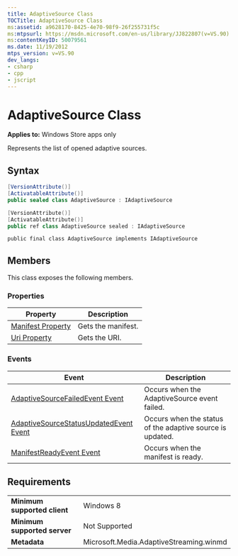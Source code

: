 ```yaml
---
title: AdaptiveSource Class
TOCTitle: AdaptiveSource Class
ms:assetid: a9628170-8425-4e70-98f9-26f255731f5c
ms:mtpsurl: https://msdn.microsoft.com/en-us/library/JJ822807(v=VS.90)
ms:contentKeyID: 50079561
ms.date: 11/19/2012
mtps_version: v=VS.90
dev_langs:
- csharp
- cpp
- jscript
---
```


# AdaptiveSource Class

**Applies to:** Windows Store apps only

Represents the list of opened adaptive sources.

## Syntax

```csharp
[VersionAttribute()]
[ActivatableAttribute()]
public sealed class AdaptiveSource : IAdaptiveSource
```

```cpp
[VersionAttribute()]
[ActivatableAttribute()]
public ref class AdaptiveSource sealed : IAdaptiveSource
```

```jscript
public final class AdaptiveSource implements IAdaptiveSource
```

## Members

This class exposes the following members.

### Properties

|Property|Description|
|--- |--- |
|[Manifest Property](adaptivesource-manifest-property.md)|Gets the manifest.|
|[Uri Property](adaptivesource-uri-property.md)|Gets the URI.|


### Events

|Event|Description|
|--- |--- |
|[AdaptiveSourceFailedEvent Event](adaptivesource-adaptivesourcefailedevent-event.md)|Occurs when the AdaptiveSource event failed.|
|[AdaptiveSourceStatusUpdatedEvent Event](adaptivesource-adaptivesourcestatusupdatedevent-event.md)|Occurs when the status of the adaptive source is updated.|
|[ManifestReadyEvent Event](adaptivesource-manifestreadyevent-event.md)|Occurs when the manifest is ready.|


## Requirements

|||
|--- |--- |
|**Minimum supported client**|Windows 8|
|**Minimum supported server**|Not Supported|
|**Metadata**|Microsoft.Media.AdaptiveStreaming.winmd|


